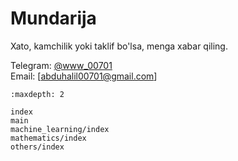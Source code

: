 # Mundarija
Xato, kamchilik yoki taklif bo'lsa, menga xabar qiling.

Telegram: <a href="https://t.me/wWw_00701" target="_blank">@www_00701</a>  
Email: [abduhalil00701@gmail.com]  

   ```{toctree}
   :maxdepth: 2

   index
   main
   machine_learning/index
   mathematics/index
   others/index
